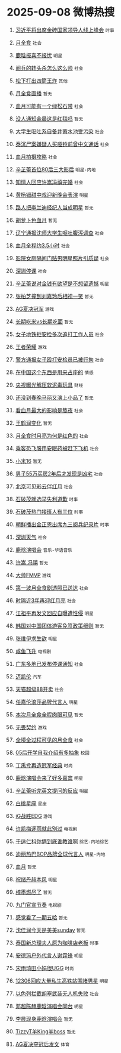 # 2025-09-08 微博热搜 
1. [习近平将出席金砖国家领导人线上峰会](https://m.weibo.cn/search?containerid=100103type%3D1%26t%3D10%26q%3D%23%E4%B9%A0%E8%BF%91%E5%B9%B3%E5%B0%86%E5%87%BA%E5%B8%AD%E9%87%91%E7%A0%96%E5%9B%BD%E5%AE%B6%E9%A2%86%E5%AF%BC%E4%BA%BA%E7%BA%BF%E4%B8%8A%E5%B3%B0%E4%BC%9A%23&stream_entry_id=51&isnewpage=1&extparam=seat%3D1%26cate%3D10103%26pos%3D0%26filter_type%3Drealtimehot%26q%3D%2523%25E4%25B9%25A0%25E8%25BF%2591%25E5%25B9%25B3%25E5%25B0%2586%25E5%2587%25BA%25E5%25B8%25AD%25E9%2587%2591%25E7%25A0%2596%25E5%259B%25BD%25E5%25AE%25B6%25E9%25A2%2586%25E5%25AF%25BC%25E4%25BA%25BA%25E7%25BA%25BF%25E4%25B8%258A%25E5%25B3%25B0%25E4%25BC%259A%2523%26c_type%3D51%26dgr%3D0%26stream_entry_id%3D51%26display_time%3D1757276364%26pre_seqid%3D1757276364797096216645) `时事` 

2. [月全食](https://m.weibo.cn/search?containerid=100103type%3D1%26t%3D10%26q%3D%E6%9C%88%E5%85%A8%E9%A3%9F&stream_entry_id=31&isnewpage=1&extparam=seat%3D1%26realpos%3D1%26filter_type%3Drealtimehot%26c_type%3D31%26flag%3D16%26cate%3D5001%26pos%3D0%26lcate%3D5001%26stream_entry_id%3D31%26band_rank%3D1%26dgr%3D0%26q%3D%25E6%259C%2588%25E5%2585%25A8%25E9%25A3%259F%26display_time%3D1757276364%26pre_seqid%3D1757276364797096216645) `社会` 

3. [鹿晗报喜不报忧](https://m.weibo.cn/search?containerid=100103type%3D1%26t%3D10%26q%3D%23%E9%B9%BF%E6%99%97%E6%8A%A5%E5%96%9C%E4%B8%8D%E6%8A%A5%E5%BF%A7%23&stream_entry_id=31&isnewpage=1&extparam=seat%3D1%26realpos%3D2%26filter_type%3Drealtimehot%26c_type%3D31%26flag%3D2%26cate%3D5001%26pos%3D1%26lcate%3D5001%26stream_entry_id%3D31%26band_rank%3D2%26dgr%3D0%26q%3D%2523%25E9%25B9%25BF%25E6%2599%2597%25E6%258A%25A5%25E5%2596%259C%25E4%25B8%258D%25E6%258A%25A5%25E5%25BF%25A7%2523%26display_time%3D1757276364%26pre_seqid%3D1757276364797096216645) `明星` 

4. [阅兵的转头杀怎么这么帅](https://m.weibo.cn/search?containerid=100103type%3D1%26t%3D10%26q%3D%23%E9%98%85%E5%85%B5%E7%9A%84%E8%BD%AC%E5%A4%B4%E6%9D%80%E6%80%8E%E4%B9%88%E8%BF%99%E4%B9%88%E5%B8%85%23&stream_entry_id=31&isnewpage=1&extparam=seat%3D1%26realpos%3D3%26filter_type%3Drealtimehot%26c_type%3D31%26flag%3D0%26cate%3D5001%26pos%3D2%26lcate%3D5001%26stream_entry_id%3D31%26band_rank%3D3%26dgr%3D0%26q%3D%2523%25E9%2598%2585%25E5%2585%25B5%25E7%259A%2584%25E8%25BD%25AC%25E5%25A4%25B4%25E6%259D%2580%25E6%2580%258E%25E4%25B9%2588%25E8%25BF%2599%25E4%25B9%2588%25E5%25B8%2585%2523%26display_time%3D1757276364%26pre_seqid%3D1757276364797096216645) `社会` 

5. [松下打出四筒王炸](https://m.weibo.cn/search?containerid=100103type%3D1%26t%3D10%26q%3D%23%E6%9D%BE%E4%B8%8B%E6%89%93%E5%87%BA%E5%9B%9B%E7%AD%92%E7%8E%8B%E7%82%B8%23&stream_entry_id=31&isnewpage=1&extparam=seat%3D1%26is_ad_pos%3D1%26filter_type%3Drealtimehot%26c_type%3D31%26topic_ad%3D1%26lcate%3D5001%26pos%3D3%26cate%3D5001%26stream_entry_id%3D31%26q%3D%2523%25E6%259D%25BE%25E4%25B8%258B%25E6%2589%2593%25E5%2587%25BA%25E5%259B%259B%25E7%25AD%2592%25E7%258E%258B%25E7%2582%25B8%2523%26band_rank%3D4%26dgr%3D0%26adid%3D300008%26display_time%3D1757276364%26pre_seqid%3D1757276364797096216645) `其他` 

6. [月全食直播](https://m.weibo.cn/search?containerid=100103type%3D1%26t%3D10%26q%3D%E6%9C%88%E5%85%A8%E9%A3%9F%E7%9B%B4%E6%92%AD&stream_entry_id=31&isnewpage=1&extparam=seat%3D1%26realpos%3D4%26filter_type%3Drealtimehot%26c_type%3D31%26flag%3D16%26cate%3D5001%26pos%3D4%26lcate%3D5001%26stream_entry_id%3D31%26band_rank%3D4%26dgr%3D0%26q%3D%25E6%259C%2588%25E5%2585%25A8%25E9%25A3%259F%25E7%259B%25B4%25E6%2592%25AD%26display_time%3D1757276364%26pre_seqid%3D1757276364797096216645) `暂无` 

7. [血月可能有一个绿松石带](https://m.weibo.cn/search?containerid=100103type%3D1%26t%3D10%26q%3D%23%E8%A1%80%E6%9C%88%E5%8F%AF%E8%83%BD%E6%9C%89%E4%B8%80%E4%B8%AA%E7%BB%BF%E6%9D%BE%E7%9F%B3%E5%B8%A6%23&stream_entry_id=31&isnewpage=1&extparam=seat%3D1%26realpos%3D5%26filter_type%3Drealtimehot%26c_type%3D31%26flag%3D2%26cate%3D5001%26pos%3D5%26lcate%3D5001%26stream_entry_id%3D31%26band_rank%3D5%26dgr%3D0%26q%3D%2523%25E8%25A1%2580%25E6%259C%2588%25E5%258F%25AF%25E8%2583%25BD%25E6%259C%2589%25E4%25B8%2580%25E4%25B8%25AA%25E7%25BB%25BF%25E6%259D%25BE%25E7%259F%25B3%25E5%25B8%25A6%2523%26display_time%3D1757276364%26pre_seqid%3D1757276364797096216645) `社会` 

8. [没人通知金晨这是红毯吗](https://m.weibo.cn/search?containerid=100103type%3D1%26t%3D10%26q%3D%E6%B2%A1%E4%BA%BA%E9%80%9A%E7%9F%A5%E9%87%91%E6%99%A8%E8%BF%99%E6%98%AF%E7%BA%A2%E6%AF%AF%E5%90%97&stream_entry_id=31&isnewpage=1&extparam=seat%3D1%26realpos%3D6%26filter_type%3Drealtimehot%26c_type%3D31%26flag%3D2%26cate%3D5001%26pos%3D6%26lcate%3D5001%26stream_entry_id%3D31%26band_rank%3D6%26dgr%3D0%26q%3D%25E6%25B2%25A1%25E4%25BA%25BA%25E9%2580%259A%25E7%259F%25A5%25E9%2587%2591%25E6%2599%25A8%25E8%25BF%2599%25E6%2598%25AF%25E7%25BA%25A2%25E6%25AF%25AF%25E5%2590%2597%26display_time%3D1757276364%26pre_seqid%3D1757276364797096216645) `暂无` 

9. [大学生呕吐系自备井蓄水池受污染](https://m.weibo.cn/search?containerid=100103type%3D1%26t%3D10%26q%3D%23%E5%A4%A7%E5%AD%A6%E7%94%9F%E5%91%95%E5%90%90%E7%B3%BB%E8%87%AA%E5%A4%87%E4%BA%95%E8%93%84%E6%B0%B4%E6%B1%A0%E5%8F%97%E6%B1%A1%E6%9F%93%23&stream_entry_id=31&isnewpage=1&extparam=seat%3D1%26realpos%3D7%26filter_type%3Drealtimehot%26c_type%3D31%26flag%3D0%26cate%3D5001%26pos%3D7%26lcate%3D5001%26stream_entry_id%3D31%26band_rank%3D7%26dgr%3D0%26q%3D%2523%25E5%25A4%25A7%25E5%25AD%25A6%25E7%2594%259F%25E5%2591%2595%25E5%2590%2590%25E7%25B3%25BB%25E8%2587%25AA%25E5%25A4%2587%25E4%25BA%2595%25E8%2593%2584%25E6%25B0%25B4%25E6%25B1%25A0%25E5%258F%2597%25E6%25B1%25A1%25E6%259F%2593%2523%26display_time%3D1757276364%26pre_seqid%3D1757276364797096216645) `社会` 

10. [泰沉尸案嫌疑人买哑铃前曾中文通话](https://m.weibo.cn/search?containerid=100103type%3D1%26t%3D10%26q%3D%23%E6%B3%B0%E6%B2%89%E5%B0%B8%E6%A1%88%E5%AB%8C%E7%96%91%E4%BA%BA%E4%B9%B0%E5%93%91%E9%93%83%E5%89%8D%E6%9B%BE%E4%B8%AD%E6%96%87%E9%80%9A%E8%AF%9D%23&stream_entry_id=31&isnewpage=1&extparam=seat%3D1%26realpos%3D8%26filter_type%3Drealtimehot%26c_type%3D31%26flag%3D0%26cate%3D5001%26pos%3D8%26lcate%3D5001%26stream_entry_id%3D31%26band_rank%3D8%26dgr%3D0%26q%3D%2523%25E6%25B3%25B0%25E6%25B2%2589%25E5%25B0%25B8%25E6%25A1%2588%25E5%25AB%258C%25E7%2596%2591%25E4%25BA%25BA%25E4%25B9%25B0%25E5%2593%2591%25E9%2593%2583%25E5%2589%258D%25E6%259B%25BE%25E4%25B8%25AD%25E6%2596%2587%25E9%2580%259A%25E8%25AF%259D%2523%26display_time%3D1757276364%26pre_seqid%3D1757276364797096216645) `社会` 

11. [血月拍摄攻略](https://m.weibo.cn/search?containerid=100103type%3D1%26t%3D10%26q%3D%23%E8%A1%80%E6%9C%88%E6%8B%8D%E6%91%84%E6%94%BB%E7%95%A5%23&stream_entry_id=31&isnewpage=1&extparam=seat%3D1%26realpos%3D9%26filter_type%3Drealtimehot%26c_type%3D31%26flag%3D0%26cate%3D5001%26pos%3D9%26lcate%3D5001%26stream_entry_id%3D31%26band_rank%3D9%26dgr%3D0%26q%3D%2523%25E8%25A1%2580%25E6%259C%2588%25E6%258B%258D%25E6%2591%2584%25E6%2594%25BB%25E7%2595%25A5%2523%26display_time%3D1757276364%26pre_seqid%3D1757276364797096216645) `社会` 

12. [辛芷蕾首位80后三大影后](https://m.weibo.cn/search?containerid=100103type%3D1%26t%3D10%26q%3D%23%E8%BE%9B%E8%8A%B7%E8%95%BE%E9%A6%96%E4%BD%8D80%E5%90%8E%E4%B8%89%E5%A4%A7%E5%BD%B1%E5%90%8E%23&stream_entry_id=31&isnewpage=1&extparam=seat%3D1%26realpos%3D10%26filter_type%3Drealtimehot%26c_type%3D31%26flag%3D0%26cate%3D5001%26pos%3D10%26lcate%3D5001%26stream_entry_id%3D31%26band_rank%3D10%26dgr%3D0%26q%3D%2523%25E8%25BE%259B%25E8%258A%25B7%25E8%2595%25BE%25E9%25A6%2596%25E4%25BD%258D80%25E5%2590%258E%25E4%25B8%2589%25E5%25A4%25A7%25E5%25BD%25B1%25E5%2590%258E%2523%26display_time%3D1757276364%26pre_seqid%3D1757276364797096216645) `明星-内地` 

13. [知情人回应许嵩冯禧完婚](https://m.weibo.cn/search?containerid=100103type%3D1%26t%3D10%26q%3D%23%E7%9F%A5%E6%83%85%E4%BA%BA%E5%9B%9E%E5%BA%94%E8%AE%B8%E5%B5%A9%E5%86%AF%E7%A6%A7%E5%AE%8C%E5%A9%9A%23&stream_entry_id=31&isnewpage=1&extparam=seat%3D1%26realpos%3D11%26filter_type%3Drealtimehot%26c_type%3D31%26flag%3D2%26cate%3D5001%26pos%3D11%26lcate%3D5001%26stream_entry_id%3D31%26band_rank%3D11%26dgr%3D0%26q%3D%2523%25E7%259F%25A5%25E6%2583%2585%25E4%25BA%25BA%25E5%259B%259E%25E5%25BA%2594%25E8%25AE%25B8%25E5%25B5%25A9%25E5%2586%25AF%25E7%25A6%25A7%25E5%25AE%258C%25E5%25A9%259A%2523%26display_time%3D1757276364%26pre_seqid%3D1757276364797096216645) `社会` 

14. [黄杨钿甜中戏迎新晚会表演](https://m.weibo.cn/search?containerid=100103type%3D1%26t%3D10%26q%3D%23%E9%BB%84%E6%9D%A8%E9%92%BF%E7%94%9C%E4%B8%AD%E6%88%8F%E8%BF%8E%E6%96%B0%E6%99%9A%E4%BC%9A%E8%A1%A8%E6%BC%94%23&stream_entry_id=31&isnewpage=1&extparam=seat%3D1%26realpos%3D12%26filter_type%3Drealtimehot%26c_type%3D31%26flag%3D0%26cate%3D5001%26pos%3D12%26lcate%3D5001%26stream_entry_id%3D31%26band_rank%3D12%26dgr%3D0%26q%3D%2523%25E9%25BB%2584%25E6%259D%25A8%25E9%2592%25BF%25E7%2594%259C%25E4%25B8%25AD%25E6%2588%258F%25E8%25BF%258E%25E6%2596%25B0%25E6%2599%259A%25E4%25BC%259A%25E8%25A1%25A8%25E6%25BC%2594%2523%26display_time%3D1757276364%26pre_seqid%3D1757276364797096216645) `明星` 

15. [路人把李兰迪经纪人当成明星](https://m.weibo.cn/search?containerid=100103type%3D1%26t%3D10%26q%3D%23%E8%B7%AF%E4%BA%BA%E6%8A%8A%E6%9D%8E%E5%85%B0%E8%BF%AA%E7%BB%8F%E7%BA%AA%E4%BA%BA%E5%BD%93%E6%88%90%E6%98%8E%E6%98%9F%23&stream_entry_id=31&isnewpage=1&extparam=seat%3D1%26realpos%3D13%26filter_type%3Drealtimehot%26c_type%3D31%26flag%3D2%26cate%3D5001%26pos%3D13%26lcate%3D5001%26stream_entry_id%3D31%26band_rank%3D13%26dgr%3D0%26q%3D%2523%25E8%25B7%25AF%25E4%25BA%25BA%25E6%258A%258A%25E6%259D%258E%25E5%2585%25B0%25E8%25BF%25AA%25E7%25BB%258F%25E7%25BA%25AA%25E4%25BA%25BA%25E5%25BD%2593%25E6%2588%2590%25E6%2598%258E%25E6%2598%259F%2523%26display_time%3D1757276364%26pre_seqid%3D1757276364797096216645) `暂无` 

16. [胡萝卜色血月](https://m.weibo.cn/search?containerid=100103type%3D1%26t%3D10%26q%3D%E8%83%A1%E8%90%9D%E5%8D%9C%E8%89%B2%E8%A1%80%E6%9C%88&stream_entry_id=31&isnewpage=1&extparam=seat%3D1%26realpos%3D14%26filter_type%3Drealtimehot%26c_type%3D31%26flag%3D0%26cate%3D5001%26pos%3D14%26lcate%3D5001%26stream_entry_id%3D31%26band_rank%3D14%26dgr%3D0%26q%3D%25E8%2583%25A1%25E8%2590%259D%25E5%258D%259C%25E8%2589%25B2%25E8%25A1%2580%25E6%259C%2588%26display_time%3D1757276364%26pre_seqid%3D1757276364797096216645) `暂无` 

17. [辽宁通报沈师大学生呕吐腹泻调查](https://m.weibo.cn/search?containerid=100103type%3D1%26t%3D10%26q%3D%23%E8%BE%BD%E5%AE%81%E9%80%9A%E6%8A%A5%E6%B2%88%E5%B8%88%E5%A4%A7%E5%AD%A6%E7%94%9F%E5%91%95%E5%90%90%E8%85%B9%E6%B3%BB%E8%B0%83%E6%9F%A5%23&stream_entry_id=31&isnewpage=1&extparam=seat%3D1%26realpos%3D15%26filter_type%3Drealtimehot%26c_type%3D31%26flag%3D0%26cate%3D5001%26pos%3D15%26lcate%3D5001%26stream_entry_id%3D31%26band_rank%3D15%26dgr%3D0%26q%3D%2523%25E8%25BE%25BD%25E5%25AE%2581%25E9%2580%259A%25E6%258A%25A5%25E6%25B2%2588%25E5%25B8%2588%25E5%25A4%25A7%25E5%25AD%25A6%25E7%2594%259F%25E5%2591%2595%25E5%2590%2590%25E8%2585%25B9%25E6%25B3%25BB%25E8%25B0%2583%25E6%259F%25A5%2523%26display_time%3D1757276364%26pre_seqid%3D1757276364797096216645) `社会` 

18. [血月全程约3.5小时](https://m.weibo.cn/search?containerid=100103type%3D1%26t%3D10%26q%3D%23%E8%A1%80%E6%9C%88%E5%85%A8%E7%A8%8B%E7%BA%A63.5%E5%B0%8F%E6%97%B6%23&stream_entry_id=31&isnewpage=1&extparam=seat%3D1%26realpos%3D16%26filter_type%3Drealtimehot%26c_type%3D31%26flag%3D0%26cate%3D5001%26pos%3D16%26lcate%3D5001%26stream_entry_id%3D31%26band_rank%3D16%26dgr%3D0%26q%3D%2523%25E8%25A1%2580%25E6%259C%2588%25E5%2585%25A8%25E7%25A8%258B%25E7%25BA%25A63.5%25E5%25B0%258F%25E6%2597%25B6%2523%26display_time%3D1757276364%26pre_seqid%3D1757276364797096216645) `社会` 

19. [影院女厕隔间门贴男明星照片引质疑](https://m.weibo.cn/search?containerid=100103type%3D1%26t%3D10%26q%3D%23%E5%BD%B1%E9%99%A2%E5%A5%B3%E5%8E%95%E9%9A%94%E9%97%B4%E9%97%A8%E8%B4%B4%E7%94%B7%E6%98%8E%E6%98%9F%E7%85%A7%E7%89%87%E5%BC%95%E8%B4%A8%E7%96%91%23&stream_entry_id=31&isnewpage=1&extparam=seat%3D1%26realpos%3D17%26filter_type%3Drealtimehot%26c_type%3D31%26flag%3D0%26cate%3D5001%26pos%3D17%26lcate%3D5001%26stream_entry_id%3D31%26band_rank%3D17%26dgr%3D0%26q%3D%2523%25E5%25BD%25B1%25E9%2599%25A2%25E5%25A5%25B3%25E5%258E%2595%25E9%259A%2594%25E9%2597%25B4%25E9%2597%25A8%25E8%25B4%25B4%25E7%2594%25B7%25E6%2598%258E%25E6%2598%259F%25E7%2585%25A7%25E7%2589%2587%25E5%25BC%2595%25E8%25B4%25A8%25E7%2596%2591%2523%26display_time%3D1757276364%26pre_seqid%3D1757276364797096216645) `社会` 

20. [深圳停课](https://m.weibo.cn/search?containerid=100103type%3D1%26t%3D10%26q%3D%E6%B7%B1%E5%9C%B3%E5%81%9C%E8%AF%BE&stream_entry_id=31&isnewpage=1&extparam=seat%3D1%26realpos%3D18%26filter_type%3Drealtimehot%26c_type%3D31%26flag%3D0%26cate%3D5001%26pos%3D18%26lcate%3D5001%26stream_entry_id%3D31%26band_rank%3D18%26dgr%3D0%26q%3D%25E6%25B7%25B1%25E5%259C%25B3%25E5%2581%259C%25E8%25AF%25BE%26display_time%3D1757276364%26pre_seqid%3D1757276364797096216645) `社会` 

21. [辛芷蕾说对金钱有欲望是不想留遗憾](https://m.weibo.cn/search?containerid=100103type%3D1%26t%3D10%26q%3D%23%E8%BE%9B%E8%8A%B7%E8%95%BE%E8%AF%B4%E5%AF%B9%E9%87%91%E9%92%B1%E6%9C%89%E6%AC%B2%E6%9C%9B%E6%98%AF%E4%B8%8D%E6%83%B3%E7%95%99%E9%81%97%E6%86%BE%23&stream_entry_id=31&isnewpage=1&extparam=seat%3D1%26realpos%3D19%26filter_type%3Drealtimehot%26c_type%3D31%26flag%3D0%26cate%3D5001%26pos%3D19%26lcate%3D5001%26stream_entry_id%3D31%26band_rank%3D19%26dgr%3D0%26q%3D%2523%25E8%25BE%259B%25E8%258A%25B7%25E8%2595%25BE%25E8%25AF%25B4%25E5%25AF%25B9%25E9%2587%2591%25E9%2592%25B1%25E6%259C%2589%25E6%25AC%25B2%25E6%259C%259B%25E6%2598%25AF%25E4%25B8%258D%25E6%2583%25B3%25E7%2595%2599%25E9%2581%2597%25E6%2586%25BE%2523%26display_time%3D1757276364%26pre_seqid%3D1757276364797096216645) `明星` 

22. [张柏芝撞到刘嘉玲后相视一笑](https://m.weibo.cn/search?containerid=100103type%3D1%26t%3D10%26q%3D%E5%BC%A0%E6%9F%8F%E8%8A%9D%E6%92%9E%E5%88%B0%E5%88%98%E5%98%89%E7%8E%B2%E5%90%8E%E7%9B%B8%E8%A7%86%E4%B8%80%E7%AC%91&stream_entry_id=31&isnewpage=1&extparam=seat%3D1%26realpos%3D20%26filter_type%3Drealtimehot%26c_type%3D31%26flag%3D0%26cate%3D5001%26pos%3D20%26lcate%3D5001%26stream_entry_id%3D31%26band_rank%3D20%26dgr%3D0%26q%3D%25E5%25BC%25A0%25E6%259F%258F%25E8%258A%259D%25E6%2592%259E%25E5%2588%25B0%25E5%2588%2598%25E5%2598%2589%25E7%258E%25B2%25E5%2590%258E%25E7%259B%25B8%25E8%25A7%2586%25E4%25B8%2580%25E7%25AC%2591%26display_time%3D1757276364%26pre_seqid%3D1757276364797096216645) `暂无` 

23. [AG夏决冠军](https://m.weibo.cn/search?containerid=100103type%3D1%26t%3D10%26q%3D%23AG%E5%A4%8F%E5%86%B3%E5%86%A0%E5%86%9B%23&stream_entry_id=31&isnewpage=1&extparam=seat%3D1%26realpos%3D21%26filter_type%3Drealtimehot%26c_type%3D31%26flag%3D0%26cate%3D5001%26pos%3D21%26lcate%3D5001%26stream_entry_id%3D31%26band_rank%3D21%26dgr%3D0%26q%3D%2523AG%25E5%25A4%258F%25E5%2586%25B3%25E5%2586%25A0%25E5%2586%259B%2523%26display_time%3D1757276364%26pre_seqid%3D1757276364797096216645) `游戏` 

24. [长期吃米vs长期吃面](https://m.weibo.cn/search?containerid=100103type%3D1%26t%3D10%26q%3D%E9%95%BF%E6%9C%9F%E5%90%83%E7%B1%B3vs%E9%95%BF%E6%9C%9F%E5%90%83%E9%9D%A2&stream_entry_id=31&isnewpage=1&extparam=seat%3D1%26realpos%3D22%26filter_type%3Drealtimehot%26c_type%3D31%26flag%3D0%26cate%3D5001%26pos%3D22%26lcate%3D5001%26stream_entry_id%3D31%26band_rank%3D22%26dgr%3D0%26q%3D%25E9%2595%25BF%25E6%259C%259F%25E5%2590%2583%25E7%25B1%25B3vs%25E9%2595%25BF%25E6%259C%259F%25E5%2590%2583%25E9%259D%25A2%26display_time%3D1757276364%26pre_seqid%3D1757276364797096216645) `暂无` 

25. [女子地铁拒安检多次追打工作人员](https://m.weibo.cn/search?containerid=100103type%3D1%26t%3D10%26q%3D%23%E5%A5%B3%E5%AD%90%E5%9C%B0%E9%93%81%E6%8B%92%E5%AE%89%E6%A3%80%E5%A4%9A%E6%AC%A1%E8%BF%BD%E6%89%93%E5%B7%A5%E4%BD%9C%E4%BA%BA%E5%91%98%23&stream_entry_id=31&isnewpage=1&extparam=seat%3D1%26realpos%3D23%26filter_type%3Drealtimehot%26c_type%3D31%26flag%3D0%26cate%3D5001%26pos%3D23%26lcate%3D5001%26stream_entry_id%3D31%26band_rank%3D23%26dgr%3D0%26q%3D%2523%25E5%25A5%25B3%25E5%25AD%2590%25E5%259C%25B0%25E9%2593%2581%25E6%258B%2592%25E5%25AE%2589%25E6%25A3%2580%25E5%25A4%259A%25E6%25AC%25A1%25E8%25BF%25BD%25E6%2589%2593%25E5%25B7%25A5%25E4%25BD%259C%25E4%25BA%25BA%25E5%2591%2598%2523%26display_time%3D1757276364%26pre_seqid%3D1757276364797096216645) `社会` 

26. [王者荣耀](https://m.weibo.cn/search?containerid=100103type%3D1%26t%3D10%26q%3D%E7%8E%8B%E8%80%85%E8%8D%A3%E8%80%80&stream_entry_id=31&isnewpage=1&extparam=seat%3D1%26realpos%3D24%26filter_type%3Drealtimehot%26c_type%3D31%26flag%3D0%26cate%3D5001%26pos%3D24%26lcate%3D5001%26stream_entry_id%3D31%26band_rank%3D24%26dgr%3D0%26q%3D%25E7%258E%258B%25E8%2580%2585%25E8%258D%25A3%25E8%2580%2580%26display_time%3D1757276364%26pre_seqid%3D1757276364797096216645) `游戏` 

27. [警方通报女子殴打安检员已被行拘](https://m.weibo.cn/search?containerid=100103type%3D1%26t%3D10%26q%3D%23%E8%AD%A6%E6%96%B9%E9%80%9A%E6%8A%A5%E5%A5%B3%E5%AD%90%E6%AE%B4%E6%89%93%E5%AE%89%E6%A3%80%E5%91%98%E5%B7%B2%E8%A2%AB%E8%A1%8C%E6%8B%98%23&stream_entry_id=31&isnewpage=1&extparam=seat%3D1%26realpos%3D25%26filter_type%3Drealtimehot%26c_type%3D31%26flag%3D0%26cate%3D5001%26pos%3D25%26lcate%3D5001%26stream_entry_id%3D31%26band_rank%3D25%26dgr%3D0%26q%3D%2523%25E8%25AD%25A6%25E6%2596%25B9%25E9%2580%259A%25E6%258A%25A5%25E5%25A5%25B3%25E5%25AD%2590%25E6%25AE%25B4%25E6%2589%2593%25E5%25AE%2589%25E6%25A3%2580%25E5%2591%2598%25E5%25B7%25B2%25E8%25A2%25AB%25E8%25A1%258C%25E6%258B%2598%2523%26display_time%3D1757276364%26pre_seqid%3D1757276364797096216645) `社会` 

28. [在中国这个东西是用来占座的](https://m.weibo.cn/search?containerid=100103type%3D1%26t%3D10%26q%3D%23%E5%9C%A8%E4%B8%AD%E5%9B%BD%E8%BF%99%E4%B8%AA%E4%B8%9C%E8%A5%BF%E6%98%AF%E7%94%A8%E6%9D%A5%E5%8D%A0%E5%BA%A7%E7%9A%84%23&stream_entry_id=31&isnewpage=1&extparam=seat%3D1%26realpos%3D26%26filter_type%3Drealtimehot%26c_type%3D31%26flag%3D0%26cate%3D5001%26pos%3D26%26lcate%3D5001%26stream_entry_id%3D31%26band_rank%3D26%26dgr%3D0%26q%3D%2523%25E5%259C%25A8%25E4%25B8%25AD%25E5%259B%25BD%25E8%25BF%2599%25E4%25B8%25AA%25E4%25B8%259C%25E8%25A5%25BF%25E6%2598%25AF%25E7%2594%25A8%25E6%259D%25A5%25E5%258D%25A0%25E5%25BA%25A7%25E7%259A%2584%2523%26display_time%3D1757276364%26pre_seqid%3D1757276364797096216645) `情感` 

29. [央视曝光解压软泥毒玩具](https://m.weibo.cn/search?containerid=100103type%3D1%26t%3D10%26q%3D%23%E5%A4%AE%E8%A7%86%E6%9B%9D%E5%85%89%E8%A7%A3%E5%8E%8B%E8%BD%AF%E6%B3%A5%E6%AF%92%E7%8E%A9%E5%85%B7%23&stream_entry_id=31&isnewpage=1&extparam=seat%3D1%26realpos%3D27%26filter_type%3Drealtimehot%26c_type%3D31%26flag%3D0%26cate%3D5001%26pos%3D27%26lcate%3D5001%26stream_entry_id%3D31%26band_rank%3D27%26dgr%3D0%26q%3D%2523%25E5%25A4%25AE%25E8%25A7%2586%25E6%259B%259D%25E5%2585%2589%25E8%25A7%25A3%25E5%258E%258B%25E8%25BD%25AF%25E6%25B3%25A5%25E6%25AF%2592%25E7%258E%25A9%25E5%2585%25B7%2523%26display_time%3D1757276364%26pre_seqid%3D1757276364797096216645) `财经` 

30. [还没到春晚马丽又演上小品了](https://m.weibo.cn/search?containerid=100103type%3D1%26t%3D10%26q%3D%E8%BF%98%E6%B2%A1%E5%88%B0%E6%98%A5%E6%99%9A%E9%A9%AC%E4%B8%BD%E5%8F%88%E6%BC%94%E4%B8%8A%E5%B0%8F%E5%93%81%E4%BA%86&stream_entry_id=31&isnewpage=1&extparam=seat%3D1%26realpos%3D28%26filter_type%3Drealtimehot%26c_type%3D31%26flag%3D0%26cate%3D5001%26pos%3D28%26lcate%3D5001%26stream_entry_id%3D31%26band_rank%3D28%26dgr%3D0%26q%3D%25E8%25BF%2598%25E6%25B2%25A1%25E5%2588%25B0%25E6%2598%25A5%25E6%2599%259A%25E9%25A9%25AC%25E4%25B8%25BD%25E5%258F%2588%25E6%25BC%2594%25E4%25B8%258A%25E5%25B0%258F%25E5%2593%2581%25E4%25BA%2586%26display_time%3D1757276364%26pre_seqid%3D1757276364797096216645) `暂无` 

31. [看血月最大的影响是熬夜](https://m.weibo.cn/search?containerid=100103type%3D1%26t%3D10%26q%3D%23%E7%9C%8B%E8%A1%80%E6%9C%88%E6%9C%80%E5%A4%A7%E7%9A%84%E5%BD%B1%E5%93%8D%E6%98%AF%E7%86%AC%E5%A4%9C%23&stream_entry_id=31&isnewpage=1&extparam=seat%3D1%26realpos%3D29%26filter_type%3Drealtimehot%26c_type%3D31%26flag%3D0%26cate%3D5001%26pos%3D29%26lcate%3D5001%26stream_entry_id%3D31%26band_rank%3D29%26dgr%3D0%26q%3D%2523%25E7%259C%258B%25E8%25A1%2580%25E6%259C%2588%25E6%259C%2580%25E5%25A4%25A7%25E7%259A%2584%25E5%25BD%25B1%25E5%2593%258D%25E6%2598%25AF%25E7%2586%25AC%25E5%25A4%259C%2523%26display_time%3D1757276364%26pre_seqid%3D1757276364797096216645) `社会` 

32. [王鹤润变化](https://m.weibo.cn/search?containerid=100103type%3D1%26t%3D10%26q%3D%E7%8E%8B%E9%B9%A4%E6%B6%A6%E5%8F%98%E5%8C%96&stream_entry_id=31&isnewpage=1&extparam=seat%3D1%26realpos%3D30%26filter_type%3Drealtimehot%26c_type%3D31%26flag%3D0%26cate%3D5001%26pos%3D30%26lcate%3D5001%26stream_entry_id%3D31%26band_rank%3D30%26dgr%3D0%26q%3D%25E7%258E%258B%25E9%25B9%25A4%25E6%25B6%25A6%25E5%258F%2598%25E5%258C%2596%26display_time%3D1757276364%26pre_seqid%3D1757276364797096216645) `暂无` 

33. [月全食时月亮为何是红色的](https://m.weibo.cn/search?containerid=100103type%3D1%26t%3D10%26q%3D%23%E6%9C%88%E5%85%A8%E9%A3%9F%E6%97%B6%E6%9C%88%E4%BA%AE%E4%B8%BA%E4%BD%95%E6%98%AF%E7%BA%A2%E8%89%B2%E7%9A%84%23&stream_entry_id=31&isnewpage=1&extparam=seat%3D1%26realpos%3D31%26filter_type%3Drealtimehot%26c_type%3D31%26flag%3D1%26cate%3D5001%26pos%3D31%26lcate%3D5001%26stream_entry_id%3D31%26band_rank%3D31%26dgr%3D0%26q%3D%2523%25E6%259C%2588%25E5%2585%25A8%25E9%25A3%259F%25E6%2597%25B6%25E6%259C%2588%25E4%25BA%25AE%25E4%25B8%25BA%25E4%25BD%2595%25E6%2598%25AF%25E7%25BA%25A2%25E8%2589%25B2%25E7%259A%2584%2523%26display_time%3D1757276364%26pre_seqid%3D1757276364797096216645) `社会` 

34. [乘客恐飞服用安眠药被赶下飞机](https://m.weibo.cn/search?containerid=100103type%3D1%26t%3D10%26q%3D%23%E4%B9%98%E5%AE%A2%E6%81%90%E9%A3%9E%E6%9C%8D%E7%94%A8%E5%AE%89%E7%9C%A0%E8%8D%AF%E8%A2%AB%E8%B5%B6%E4%B8%8B%E9%A3%9E%E6%9C%BA%23&stream_entry_id=31&isnewpage=1&extparam=seat%3D1%26realpos%3D32%26filter_type%3Drealtimehot%26c_type%3D31%26flag%3D0%26cate%3D5001%26pos%3D32%26lcate%3D5001%26stream_entry_id%3D31%26band_rank%3D32%26dgr%3D0%26q%3D%2523%25E4%25B9%2598%25E5%25AE%25A2%25E6%2581%2590%25E9%25A3%259E%25E6%259C%258D%25E7%2594%25A8%25E5%25AE%2589%25E7%259C%25A0%25E8%258D%25AF%25E8%25A2%25AB%25E8%25B5%25B6%25E4%25B8%258B%25E9%25A3%259E%25E6%259C%25BA%2523%26display_time%3D1757276364%26pre_seqid%3D1757276364797096216645) `社会` 

35. [小米16](https://m.weibo.cn/search?containerid=100103type%3D1%26t%3D10%26q%3D%E5%B0%8F%E7%B1%B316&stream_entry_id=31&isnewpage=1&extparam=seat%3D1%26realpos%3D33%26filter_type%3Drealtimehot%26c_type%3D31%26flag%3D0%26cate%3D5001%26pos%3D33%26lcate%3D5001%26stream_entry_id%3D31%26band_rank%3D33%26dgr%3D0%26q%3D%25E5%25B0%258F%25E7%25B1%25B316%26display_time%3D1757276364%26pre_seqid%3D1757276364797096216645) `暂无` 

36. [男子55万买房2年后才发现是凶宅](https://m.weibo.cn/search?containerid=100103type%3D1%26t%3D10%26q%3D%23%E7%94%B7%E5%AD%9055%E4%B8%87%E4%B9%B0%E6%88%BF2%E5%B9%B4%E5%90%8E%E6%89%8D%E5%8F%91%E7%8E%B0%E6%98%AF%E5%87%B6%E5%AE%85%23&stream_entry_id=31&isnewpage=1&extparam=seat%3D1%26realpos%3D34%26filter_type%3Drealtimehot%26c_type%3D31%26flag%3D0%26cate%3D5001%26pos%3D34%26lcate%3D5001%26stream_entry_id%3D31%26band_rank%3D34%26dgr%3D0%26q%3D%2523%25E7%2594%25B7%25E5%25AD%259055%25E4%25B8%2587%25E4%25B9%25B0%25E6%2588%25BF2%25E5%25B9%25B4%25E5%2590%258E%25E6%2589%258D%25E5%258F%2591%25E7%258E%25B0%25E6%2598%25AF%25E5%2587%25B6%25E5%25AE%2585%2523%26display_time%3D1757276364%26pre_seqid%3D1757276364797096216645) `社会` 

37. [北京可见彩云伴红月](https://m.weibo.cn/search?containerid=100103type%3D1%26t%3D10%26q%3D%23%E5%8C%97%E4%BA%AC%E5%8F%AF%E8%A7%81%E5%BD%A9%E4%BA%91%E4%BC%B4%E7%BA%A2%E6%9C%88%23&stream_entry_id=31&isnewpage=1&extparam=seat%3D1%26realpos%3D35%26filter_type%3Drealtimehot%26c_type%3D31%26flag%3D0%26cate%3D5001%26pos%3D35%26lcate%3D5001%26stream_entry_id%3D31%26band_rank%3D35%26dgr%3D0%26q%3D%2523%25E5%258C%2597%25E4%25BA%25AC%25E5%258F%25AF%25E8%25A7%2581%25E5%25BD%25A9%25E4%25BA%2591%25E4%25BC%25B4%25E7%25BA%25A2%25E6%259C%2588%2523%26display_time%3D1757276364%26pre_seqid%3D1757276364797096216645) `社会` 

38. [石破茂就选举失利道歉](https://m.weibo.cn/search?containerid=100103type%3D1%26t%3D10%26q%3D%23%E7%9F%B3%E7%A0%B4%E8%8C%82%E5%B0%B1%E9%80%89%E4%B8%BE%E5%A4%B1%E5%88%A9%E9%81%93%E6%AD%89%23&stream_entry_id=31&isnewpage=1&extparam=seat%3D1%26realpos%3D36%26filter_type%3Drealtimehot%26c_type%3D31%26flag%3D1%26cate%3D5001%26pos%3D36%26lcate%3D5001%26stream_entry_id%3D31%26band_rank%3D36%26dgr%3D0%26q%3D%2523%25E7%259F%25B3%25E7%25A0%25B4%25E8%258C%2582%25E5%25B0%25B1%25E9%2580%2589%25E4%25B8%25BE%25E5%25A4%25B1%25E5%2588%25A9%25E9%2581%2593%25E6%25AD%2589%2523%26display_time%3D1757276364%26pre_seqid%3D1757276364797096216645) `时事` 

39. [石破茂热门接班人有三位](https://m.weibo.cn/search?containerid=100103type%3D1%26t%3D10%26q%3D%23%E7%9F%B3%E7%A0%B4%E8%8C%82%E7%83%AD%E9%97%A8%E6%8E%A5%E7%8F%AD%E4%BA%BA%E6%9C%89%E4%B8%89%E4%BD%8D%23&stream_entry_id=31&isnewpage=1&extparam=seat%3D1%26realpos%3D37%26filter_type%3Drealtimehot%26c_type%3D31%26flag%3D0%26cate%3D5001%26pos%3D37%26lcate%3D5001%26stream_entry_id%3D31%26band_rank%3D37%26dgr%3D0%26q%3D%2523%25E7%259F%25B3%25E7%25A0%25B4%25E8%258C%2582%25E7%2583%25AD%25E9%2597%25A8%25E6%258E%25A5%25E7%258F%25AD%25E4%25BA%25BA%25E6%259C%2589%25E4%25B8%2589%25E4%25BD%258D%2523%26display_time%3D1757276364%26pre_seqid%3D1757276364797096216645) `时事` 

40. [朝鲜播出金正恩出席九三阅兵纪录片](https://m.weibo.cn/search?containerid=100103type%3D1%26t%3D10%26q%3D%23%E6%9C%9D%E9%B2%9C%E6%92%AD%E5%87%BA%E9%87%91%E6%AD%A3%E6%81%A9%E5%87%BA%E5%B8%AD%E4%B9%9D%E4%B8%89%E9%98%85%E5%85%B5%E7%BA%AA%E5%BD%95%E7%89%87%23&stream_entry_id=31&isnewpage=1&extparam=seat%3D1%26realpos%3D38%26filter_type%3Drealtimehot%26c_type%3D31%26flag%3D0%26cate%3D5001%26pos%3D38%26lcate%3D5001%26stream_entry_id%3D31%26band_rank%3D38%26dgr%3D0%26q%3D%2523%25E6%259C%259D%25E9%25B2%259C%25E6%2592%25AD%25E5%2587%25BA%25E9%2587%2591%25E6%25AD%25A3%25E6%2581%25A9%25E5%2587%25BA%25E5%25B8%25AD%25E4%25B9%259D%25E4%25B8%2589%25E9%2598%2585%25E5%2585%25B5%25E7%25BA%25AA%25E5%25BD%2595%25E7%2589%2587%2523%26display_time%3D1757276364%26pre_seqid%3D1757276364797096216645) `时事` 

41. [深圳天气](https://m.weibo.cn/search?containerid=100103type%3D1%26t%3D10%26q%3D%E6%B7%B1%E5%9C%B3%E5%A4%A9%E6%B0%94&stream_entry_id=31&isnewpage=1&extparam=seat%3D1%26realpos%3D39%26filter_type%3Drealtimehot%26c_type%3D31%26flag%3D0%26cate%3D5001%26pos%3D39%26lcate%3D5001%26stream_entry_id%3D31%26band_rank%3D39%26dgr%3D0%26q%3D%25E6%25B7%25B1%25E5%259C%25B3%25E5%25A4%25A9%25E6%25B0%2594%26display_time%3D1757276364%26pre_seqid%3D1757276364797096216645) `社会` 

42. [鹿晗演唱会](https://m.weibo.cn/search?containerid=100103type%3D1%26t%3D10%26q%3D%E9%B9%BF%E6%99%97%E6%BC%94%E5%94%B1%E4%BC%9A&stream_entry_id=31&isnewpage=1&extparam=seat%3D1%26realpos%3D40%26filter_type%3Drealtimehot%26c_type%3D31%26flag%3D1%26cate%3D5001%26pos%3D40%26lcate%3D5001%26stream_entry_id%3D31%26band_rank%3D40%26dgr%3D0%26q%3D%25E9%25B9%25BF%25E6%2599%2597%25E6%25BC%2594%25E5%2594%25B1%25E4%25BC%259A%26display_time%3D1757276364%26pre_seqid%3D1757276364797096216645) `音乐-华语音乐` 

43. [许嵩 冯禧](https://m.weibo.cn/search?containerid=100103type%3D1%26t%3D10%26q%3D%E8%AE%B8%E5%B5%A9+%E5%86%AF%E7%A6%A7&stream_entry_id=31&isnewpage=1&extparam=seat%3D1%26realpos%3D41%26filter_type%3Drealtimehot%26c_type%3D31%26flag%3D0%26cate%3D5001%26pos%3D41%26lcate%3D5001%26stream_entry_id%3D31%26band_rank%3D41%26dgr%3D0%26q%3D%25E8%25AE%25B8%25E5%25B5%25A9%2520%25E5%2586%25AF%25E7%25A6%25A7%26display_time%3D1757276364%26pre_seqid%3D1757276364797096216645) `暂无` 

44. [大帅FMVP](https://m.weibo.cn/search?containerid=100103type%3D1%26t%3D10%26q%3D%E5%A4%A7%E5%B8%85FMVP&stream_entry_id=31&isnewpage=1&extparam=seat%3D1%26realpos%3D42%26filter_type%3Drealtimehot%26c_type%3D31%26flag%3D0%26cate%3D5001%26pos%3D42%26lcate%3D5001%26stream_entry_id%3D31%26band_rank%3D42%26dgr%3D0%26q%3D%25E5%25A4%25A7%25E5%25B8%2585FMVP%26display_time%3D1757276364%26pre_seqid%3D1757276364797096216645) `游戏` 

45. [第一波月全食剧透照已送达](https://m.weibo.cn/search?containerid=100103type%3D1%26t%3D10%26q%3D%23%E7%AC%AC%E4%B8%80%E6%B3%A2%E6%9C%88%E5%85%A8%E9%A3%9F%E5%89%A7%E9%80%8F%E7%85%A7%E5%B7%B2%E9%80%81%E8%BE%BE%23&stream_entry_id=31&isnewpage=1&extparam=seat%3D1%26realpos%3D43%26filter_type%3Drealtimehot%26c_type%3D31%26flag%3D0%26cate%3D5001%26pos%3D43%26lcate%3D5001%26stream_entry_id%3D31%26band_rank%3D43%26dgr%3D0%26q%3D%2523%25E7%25AC%25AC%25E4%25B8%2580%25E6%25B3%25A2%25E6%259C%2588%25E5%2585%25A8%25E9%25A3%259F%25E5%2589%25A7%25E9%2580%258F%25E7%2585%25A7%25E5%25B7%25B2%25E9%2580%2581%25E8%25BE%25BE%2523%26display_time%3D1757276364%26pre_seqid%3D1757276364797096216645) `社会` 

46. [时隔近3年再迎红月亮](https://m.weibo.cn/search?containerid=100103type%3D1%26t%3D10%26q%3D%23%E6%97%B6%E9%9A%94%E8%BF%913%E5%B9%B4%E5%86%8D%E8%BF%8E%E7%BA%A2%E6%9C%88%E4%BA%AE%23&stream_entry_id=31&isnewpage=1&extparam=seat%3D1%26realpos%3D44%26filter_type%3Drealtimehot%26c_type%3D31%26flag%3D0%26cate%3D5001%26pos%3D44%26lcate%3D5001%26stream_entry_id%3D31%26band_rank%3D44%26dgr%3D0%26q%3D%2523%25E6%2597%25B6%25E9%259A%2594%25E8%25BF%25913%25E5%25B9%25B4%25E5%2586%258D%25E8%25BF%258E%25E7%25BA%25A2%25E6%259C%2588%25E4%25BA%25AE%2523%26display_time%3D1757276364%26pre_seqid%3D1757276364797096216645) `社会` 

47. [江祖平再发文回应自曝遭性侵](https://m.weibo.cn/search?containerid=100103type%3D1%26t%3D10%26q%3D%23%E6%B1%9F%E7%A5%96%E5%B9%B3%E5%86%8D%E5%8F%91%E6%96%87%E5%9B%9E%E5%BA%94%E8%87%AA%E6%9B%9D%E9%81%AD%E6%80%A7%E4%BE%B5%23&stream_entry_id=31&isnewpage=1&extparam=seat%3D1%26realpos%3D45%26filter_type%3Drealtimehot%26c_type%3D31%26flag%3D0%26cate%3D5001%26pos%3D45%26lcate%3D5001%26stream_entry_id%3D31%26band_rank%3D45%26dgr%3D0%26q%3D%2523%25E6%25B1%259F%25E7%25A5%2596%25E5%25B9%25B3%25E5%2586%258D%25E5%258F%2591%25E6%2596%2587%25E5%259B%259E%25E5%25BA%2594%25E8%2587%25AA%25E6%259B%259D%25E9%2581%25AD%25E6%2580%25A7%25E4%25BE%25B5%2523%26display_time%3D1757276364%26pre_seqid%3D1757276364797096216645) `明星` 

48. [韩国对中国团体游客免签政策细则](https://m.weibo.cn/search?containerid=100103type%3D1%26t%3D10%26q%3D%23%E9%9F%A9%E5%9B%BD%E5%AF%B9%E4%B8%AD%E5%9B%BD%E5%9B%A2%E4%BD%93%E6%B8%B8%E5%AE%A2%E5%85%8D%E7%AD%BE%E6%94%BF%E7%AD%96%E7%BB%86%E5%88%99%23&stream_entry_id=31&isnewpage=1&extparam=seat%3D1%26realpos%3D46%26filter_type%3Drealtimehot%26c_type%3D31%26flag%3D0%26cate%3D5001%26pos%3D46%26lcate%3D5001%26stream_entry_id%3D31%26band_rank%3D46%26dgr%3D0%26q%3D%2523%25E9%259F%25A9%25E5%259B%25BD%25E5%25AF%25B9%25E4%25B8%25AD%25E5%259B%25BD%25E5%259B%25A2%25E4%25BD%2593%25E6%25B8%25B8%25E5%25AE%25A2%25E5%2585%258D%25E7%25AD%25BE%25E6%2594%25BF%25E7%25AD%2596%25E7%25BB%2586%25E5%2588%2599%2523%26display_time%3D1757276364%26pre_seqid%3D1757276364797096216645) `暂无` 

49. [张维伊求生欲](https://m.weibo.cn/search?containerid=100103type%3D1%26t%3D10%26q%3D%23%E5%BC%A0%E7%BB%B4%E4%BC%8A%E6%B1%82%E7%94%9F%E6%AC%B2%23&stream_entry_id=31&isnewpage=1&extparam=seat%3D1%26realpos%3D47%26filter_type%3Drealtimehot%26c_type%3D31%26flag%3D0%26cate%3D5001%26pos%3D47%26lcate%3D5001%26stream_entry_id%3D31%26band_rank%3D47%26dgr%3D0%26q%3D%2523%25E5%25BC%25A0%25E7%25BB%25B4%25E4%25BC%258A%25E6%25B1%2582%25E7%2594%259F%25E6%25AC%25B2%2523%26display_time%3D1757276364%26pre_seqid%3D1757276364797096216645) `明星` 

50. [咸鱼飞升](https://m.weibo.cn/search?containerid=100103type%3D1%26t%3D10%26q%3D%E5%92%B8%E9%B1%BC%E9%A3%9E%E5%8D%87&stream_entry_id=31&isnewpage=1&extparam=seat%3D1%26realpos%3D48%26filter_type%3Drealtimehot%26c_type%3D31%26flag%3D0%26cate%3D5001%26pos%3D48%26lcate%3D5001%26stream_entry_id%3D31%26band_rank%3D48%26dgr%3D0%26q%3D%25E5%2592%25B8%25E9%25B1%25BC%25E9%25A3%259E%25E5%258D%2587%26display_time%3D1757276364%26pre_seqid%3D1757276364797096216645) `电视剧` 

51. [广东多地已发布停课通知](https://m.weibo.cn/search?containerid=100103type%3D1%26t%3D10%26q%3D%23%E5%B9%BF%E4%B8%9C%E5%A4%9A%E5%9C%B0%E5%B7%B2%E5%8F%91%E5%B8%83%E5%81%9C%E8%AF%BE%E9%80%9A%E7%9F%A5%23&stream_entry_id=31&isnewpage=1&extparam=seat%3D1%26realpos%3D49%26filter_type%3Drealtimehot%26c_type%3D31%26flag%3D0%26cate%3D5001%26pos%3D49%26lcate%3D5001%26stream_entry_id%3D31%26band_rank%3D49%26dgr%3D0%26q%3D%2523%25E5%25B9%25BF%25E4%25B8%259C%25E5%25A4%259A%25E5%259C%25B0%25E5%25B7%25B2%25E5%258F%2591%25E5%25B8%2583%25E5%2581%259C%25E8%25AF%25BE%25E9%2580%259A%25E7%259F%25A5%2523%26display_time%3D1757276364%26pre_seqid%3D1757276364797096216645) `社会` 

52. [迈凯伦](https://m.weibo.cn/search?containerid=100103type%3D1%26t%3D10%26q%3D%E8%BF%88%E5%87%AF%E4%BC%A6&stream_entry_id=31&isnewpage=1&extparam=seat%3D1%26realpos%3D50%26filter_type%3Drealtimehot%26c_type%3D31%26flag%3D0%26cate%3D5001%26pos%3D50%26lcate%3D5001%26stream_entry_id%3D31%26band_rank%3D50%26dgr%3D0%26q%3D%25E8%25BF%2588%25E5%2587%25AF%25E4%25BC%25A6%26display_time%3D1757276364%26pre_seqid%3D1757276364797096216645) `汽车` 

53. [天猫超级88开卖](https://m.weibo.cn/search?containerid=100103type%3D1%26t%3D10%26q%3D%23%E5%A4%A9%E7%8C%AB%E8%B6%85%E7%BA%A788%E5%BC%80%E5%8D%96%23&stream_entry_id=31&isnewpage=1&extparam=seat%3D1%26c_type%3D31%26q%3D%2523%25E5%25A4%25A9%25E7%258C%25AB%25E8%25B6%2585%25E7%25BA%25A788%25E5%25BC%2580%25E5%258D%2596%2523%26dgr%3D0%26cate%3D5001%26adid%3D300021%26stream_entry_id%3D31%26topic_ad%3D1%26is_ad_pos%3D1%26pos%3D3%26lcate%3D5001%26band_rank%3D4%26filter_type%3Drealtimehot%26display_time%3D1757272488%26pre_seqid%3D175727248887701167737155) `社会` 

54. [任嘉伦浪莎品牌代言人](https://m.weibo.cn/search?containerid=100103type%3D1%26t%3D10%26q%3D%23%E4%BB%BB%E5%98%89%E4%BC%A6%E6%B5%AA%E8%8E%8E%E5%93%81%E7%89%8C%E4%BB%A3%E8%A8%80%E4%BA%BA%23&stream_entry_id=31&isnewpage=1&extparam=seat%3D1%26c_type%3D31%26q%3D%2523%25E4%25BB%25BB%25E5%2598%2589%25E4%25BC%25A6%25E6%25B5%25AA%25E8%258E%258E%25E5%2593%2581%25E7%2589%258C%25E4%25BB%25A3%25E8%25A8%2580%25E4%25BA%25BA%2523%26dgr%3D0%26cate%3D5001%26adid%3D299962%26stream_entry_id%3D31%26topic_ad%3D1%26is_ad_pos%3D1%26pos%3D7%26lcate%3D5001%26band_rank%3D7%26filter_type%3Drealtimehot%26display_time%3D1757272488%26pre_seqid%3D175727248887701167737155) `明星` 

55. [本次月全食全程肉眼可见](https://m.weibo.cn/search?containerid=100103type%3D1%26t%3D10%26q%3D%23%E6%9C%AC%E6%AC%A1%E6%9C%88%E5%85%A8%E9%A3%9F%E5%85%A8%E7%A8%8B%E8%82%89%E7%9C%BC%E5%8F%AF%E8%A7%81%23&stream_entry_id=31&isnewpage=1&extparam=seat%3D1%26c_type%3D31%26q%3D%2523%25E6%259C%25AC%25E6%25AC%25A1%25E6%259C%2588%25E5%2585%25A8%25E9%25A3%259F%25E5%2585%25A8%25E7%25A8%258B%25E8%2582%2589%25E7%259C%25BC%25E5%258F%25AF%25E8%25A7%2581%2523%26dgr%3D0%26cate%3D5001%26flag%3D1%26stream_entry_id%3D31%26realpos%3D37%26pos%3D38%26lcate%3D5001%26band_rank%3D37%26filter_type%3Drealtimehot%26display_time%3D1757272488%26pre_seqid%3D175727248887701167737155) `暂无` 

56. [无畏契约](https://m.weibo.cn/search?containerid=100103type%3D1%26t%3D10%26q%3D%E6%97%A0%E7%95%8F%E5%A5%91%E7%BA%A6&stream_entry_id=31&isnewpage=1&extparam=seat%3D1%26c_type%3D31%26q%3D%25E6%2597%25A0%25E7%2595%258F%25E5%25A5%2591%25E7%25BA%25A6%26dgr%3D0%26cate%3D5001%26flag%3D1%26stream_entry_id%3D31%26realpos%3D41%26pos%3D42%26lcate%3D5001%26band_rank%3D41%26filter_type%3Drealtimehot%26display_time%3D1757272488%26pre_seqid%3D175727248887701167737155) `游戏` 

57. [全境全过程可见的月全食](https://m.weibo.cn/search?containerid=100103type%3D1%26t%3D10%26q%3D%23%E5%85%A8%E5%A2%83%E5%85%A8%E8%BF%87%E7%A8%8B%E5%8F%AF%E8%A7%81%E7%9A%84%E6%9C%88%E5%85%A8%E9%A3%9F%23&stream_entry_id=31&isnewpage=1&extparam=seat%3D1%26c_type%3D31%26q%3D%2523%25E5%2585%25A8%25E5%25A2%2583%25E5%2585%25A8%25E8%25BF%2587%25E7%25A8%258B%25E5%258F%25AF%25E8%25A7%2581%25E7%259A%2584%25E6%259C%2588%25E5%2585%25A8%25E9%25A3%259F%2523%26dgr%3D0%26cate%3D5001%26flag%3D1%26stream_entry_id%3D31%26realpos%3D45%26pos%3D46%26lcate%3D5001%26band_rank%3D45%26filter_type%3Drealtimehot%26display_time%3D1757272488%26pre_seqid%3D175727248887701167737155) `社会` 

58. [05后开学自我介绍有多抽象](https://m.weibo.cn/search?containerid=100103type%3D1%26t%3D10%26q%3D%2305%E5%90%8E%E5%BC%80%E5%AD%A6%E8%87%AA%E6%88%91%E4%BB%8B%E7%BB%8D%E6%9C%89%E5%A4%9A%E6%8A%BD%E8%B1%A1%23&stream_entry_id=31&isnewpage=1&extparam=seat%3D1%26adid%3D299997%26stream_entry_id%3D31%26is_ad_pos%3D1%26topic_ad%3D1%26lcate%3D5001%26filter_type%3Drealtimehot%26q%3D%252305%25E5%2590%258E%25E5%25BC%2580%25E5%25AD%25A6%25E8%2587%25AA%25E6%2588%2591%25E4%25BB%258B%25E7%25BB%258D%25E6%259C%2589%25E5%25A4%259A%25E6%258A%25BD%25E8%25B1%25A1%2523%26c_type%3D31%26cate%3D5001%26pos%3D3%26dgr%3D0%26band_rank%3D4%26display_time%3D1757269419%26pre_seqid%3D175726941930201107914125) `校园` 

59. [丁禹兮再造冠军经典](https://m.weibo.cn/search?containerid=100103type%3D1%26t%3D10%26q%3D%23%E4%B8%81%E7%A6%B9%E5%85%AE%E5%86%8D%E9%80%A0%E5%86%A0%E5%86%9B%E7%BB%8F%E5%85%B8%23&stream_entry_id=31&isnewpage=1&extparam=seat%3D1%26adid%3D300094%26stream_entry_id%3D31%26is_ad_pos%3D1%26topic_ad%3D1%26lcate%3D5001%26filter_type%3Drealtimehot%26q%3D%2523%25E4%25B8%2581%25E7%25A6%25B9%25E5%2585%25AE%25E5%2586%258D%25E9%2580%25A0%25E5%2586%25A0%25E5%2586%259B%25E7%25BB%258F%25E5%2585%25B8%2523%26c_type%3D31%26cate%3D5001%26pos%3D7%26dgr%3D0%26band_rank%3D7%26display_time%3D1757269419%26pre_seqid%3D175726941930201107914125) `时尚` 

60. [鹿晗演唱会来了好多嘉宾](https://m.weibo.cn/search?containerid=100103type%3D1%26t%3D10%26q%3D%23%E9%B9%BF%E6%99%97%E6%BC%94%E5%94%B1%E4%BC%9A%E6%9D%A5%E4%BA%86%E5%A5%BD%E5%A4%9A%E5%98%89%E5%AE%BE%23&stream_entry_id=31&isnewpage=1&extparam=seat%3D1%26stream_entry_id%3D31%26realpos%3D30%26flag%3D0%26lcate%3D5001%26filter_type%3Drealtimehot%26cate%3D5001%26c_type%3D31%26q%3D%2523%25E9%25B9%25BF%25E6%2599%2597%25E6%25BC%2594%25E5%2594%25B1%25E4%25BC%259A%25E6%259D%25A5%25E4%25BA%2586%25E5%25A5%25BD%25E5%25A4%259A%25E5%2598%2589%25E5%25AE%25BE%2523%26pos%3D31%26dgr%3D0%26band_rank%3D30%26display_time%3D1757269419%26pre_seqid%3D175726941930201107914125) `明星` 

61. [辛芷蕾听完英文提问的反应](https://m.weibo.cn/search?containerid=100103type%3D1%26t%3D10%26q%3D%23%E8%BE%9B%E8%8A%B7%E8%95%BE%E5%90%AC%E5%AE%8C%E8%8B%B1%E6%96%87%E6%8F%90%E9%97%AE%E7%9A%84%E5%8F%8D%E5%BA%94%23&stream_entry_id=31&isnewpage=1&extparam=seat%3D1%26stream_entry_id%3D31%26realpos%3D36%26flag%3D0%26lcate%3D5001%26filter_type%3Drealtimehot%26cate%3D5001%26c_type%3D31%26q%3D%2523%25E8%25BE%259B%25E8%258A%25B7%25E8%2595%25BE%25E5%2590%25AC%25E5%25AE%258C%25E8%258B%25B1%25E6%2596%2587%25E6%258F%2590%25E9%2597%25AE%25E7%259A%2584%25E5%258F%258D%25E5%25BA%2594%2523%26pos%3D37%26dgr%3D0%26band_rank%3D36%26display_time%3D1757269419%26pre_seqid%3D175726941930201107914125) `明星` 

62. [白桃星座](https://m.weibo.cn/search?containerid=100103type%3D1%26t%3D10%26q%3D%E7%99%BD%E6%A1%83%E6%98%9F%E5%BA%A7&stream_entry_id=31&isnewpage=1&extparam=seat%3D1%26stream_entry_id%3D31%26realpos%3D44%26flag%3D0%26lcate%3D5001%26filter_type%3Drealtimehot%26cate%3D5001%26c_type%3D31%26q%3D%25E7%2599%25BD%25E6%25A1%2583%25E6%2598%259F%25E5%25BA%25A7%26pos%3D45%26dgr%3D0%26band_rank%3D44%26display_time%3D1757269419%26pre_seqid%3D175726941930201107914125) `星座` 

63. [iG战胜EDG](https://m.weibo.cn/search?containerid=100103type%3D1%26t%3D10%26q%3D%23iG%E6%88%98%E8%83%9CEDG%23&stream_entry_id=31&isnewpage=1&extparam=seat%3D1%26stream_entry_id%3D31%26realpos%3D45%26flag%3D0%26lcate%3D5001%26filter_type%3Drealtimehot%26cate%3D5001%26c_type%3D31%26q%3D%2523iG%25E6%2588%2598%25E8%2583%259CEDG%2523%26pos%3D46%26dgr%3D0%26band_rank%3D45%26display_time%3D1757269419%26pre_seqid%3D175726941930201107914125) `游戏` 

64. [许凯梅逐雨就此别过](https://m.weibo.cn/search?containerid=100103type%3D1%26t%3D10%26q%3D%23%E8%AE%B8%E5%87%AF%E6%A2%85%E9%80%90%E9%9B%A8%E5%B0%B1%E6%AD%A4%E5%88%AB%E8%BF%87%23&stream_entry_id=31&isnewpage=1&extparam=seat%3D1%26stream_entry_id%3D31%26realpos%3D47%26flag%3D1%26lcate%3D5001%26filter_type%3Drealtimehot%26cate%3D5001%26c_type%3D31%26q%3D%2523%25E8%25AE%25B8%25E5%2587%25AF%25E6%25A2%2585%25E9%2580%2590%25E9%259B%25A8%25E5%25B0%25B1%25E6%25AD%25A4%25E5%2588%25AB%25E8%25BF%2587%2523%26pos%3D48%26dgr%3D0%26band_rank%3D47%26display_time%3D1757269419%26pre_seqid%3D175726941930201107914125) `电视剧` 

65. [于适仁科你俩到底谁教谁啊](https://m.weibo.cn/search?containerid=100103type%3D1%26t%3D10%26q%3D%E4%BA%8E%E9%80%82%E4%BB%81%E7%A7%91%E4%BD%A0%E4%BF%A9%E5%88%B0%E5%BA%95%E8%B0%81%E6%95%99%E8%B0%81%E5%95%8A&stream_entry_id=31&isnewpage=1&extparam=seat%3D1%26stream_entry_id%3D31%26realpos%3D49%26flag%3D1%26lcate%3D5001%26filter_type%3Drealtimehot%26cate%3D5001%26c_type%3D31%26q%3D%25E4%25BA%258E%25E9%2580%2582%25E4%25BB%2581%25E7%25A7%2591%25E4%25BD%25A0%25E4%25BF%25A9%25E5%2588%25B0%25E5%25BA%2595%25E8%25B0%2581%25E6%2595%2599%25E8%25B0%2581%25E5%2595%258A%26pos%3D50%26dgr%3D0%26band_rank%3D49%26display_time%3D1757269419%26pre_seqid%3D175726941930201107914125) `综艺-内地综艺` 

66. [迪丽热巴BOP品牌全球代言人](https://m.weibo.cn/search?containerid=100103type%3D1%26t%3D10%26q%3D%23%E8%BF%AA%E4%B8%BD%E7%83%AD%E5%B7%B4BOP%E5%93%81%E7%89%8C%E5%85%A8%E7%90%83%E4%BB%A3%E8%A8%80%E4%BA%BA%23&stream_entry_id=31&isnewpage=1&extparam=seat%3D1%26c_type%3D31%26q%3D%2523%25E8%25BF%25AA%25E4%25B8%25BD%25E7%2583%25AD%25E5%25B7%25B4BOP%25E5%2593%2581%25E7%2589%258C%25E5%2585%25A8%25E7%2590%2583%25E4%25BB%25A3%25E8%25A8%2580%25E4%25BA%25BA%2523%26dgr%3D0%26cate%3D5001%26is_ad_pos%3D1%26stream_entry_id%3D31%26filter_type%3Drealtimehot%26adid%3D300102%26pos%3D7%26lcate%3D5001%26band_rank%3D7%26topic_ad%3D1%26display_time%3D1757265302%26pre_seqid%3D175726530246001167733113) `明星-内地` 

67. [血月](https://m.weibo.cn/search?containerid=100103type%3D1%26t%3D10%26q%3D%E8%A1%80%E6%9C%88&stream_entry_id=31&isnewpage=1&extparam=seat%3D1%26c_type%3D31%26q%3D%25E8%25A1%2580%25E6%259C%2588%26dgr%3D0%26cate%3D5001%26flag%3D2%26stream_entry_id%3D31%26realpos%3D15%26pos%3D16%26lcate%3D5001%26band_rank%3D15%26filter_type%3Drealtimehot%26display_time%3D1757265302%26pre_seqid%3D175726530246001167733113) `暂无` 

68. [祝绪丹赫本风](https://m.weibo.cn/search?containerid=100103type%3D1%26t%3D10%26q%3D%23%E7%A5%9D%E7%BB%AA%E4%B8%B9%E8%B5%AB%E6%9C%AC%E9%A3%8E%23&stream_entry_id=31&isnewpage=1&extparam=seat%3D1%26c_type%3D31%26q%3D%2523%25E7%25A5%259D%25E7%25BB%25AA%25E4%25B8%25B9%25E8%25B5%25AB%25E6%259C%25AC%25E9%25A3%258E%2523%26dgr%3D0%26cate%3D5001%26flag%3D0%26stream_entry_id%3D31%26realpos%3D39%26pos%3D40%26lcate%3D5001%26band_rank%3D39%26filter_type%3Drealtimehot%26display_time%3D1757265302%26pre_seqid%3D175726530246001167733113) `明星` 

69. [梓墨燃尽了](https://m.weibo.cn/search?containerid=100103type%3D1%26t%3D10%26q%3D%23%E6%A2%93%E5%A2%A8%E7%87%83%E5%B0%BD%E4%BA%86%23&stream_entry_id=31&isnewpage=1&extparam=seat%3D1%26c_type%3D31%26q%3D%2523%25E6%25A2%2593%25E5%25A2%25A8%25E7%2587%2583%25E5%25B0%25BD%25E4%25BA%2586%2523%26dgr%3D0%26cate%3D5001%26flag%3D0%26stream_entry_id%3D31%26realpos%3D42%26pos%3D43%26lcate%3D5001%26band_rank%3D42%26filter_type%3Drealtimehot%26display_time%3D1757265302%26pre_seqid%3D175726530246001167733113) `暂无` 

70. [九门官宣节奏](https://m.weibo.cn/search?containerid=100103type%3D1%26t%3D10%26q%3D%23%E4%B9%9D%E9%97%A8%E5%AE%98%E5%AE%A3%E8%8A%82%E5%A5%8F%23&stream_entry_id=31&isnewpage=1&extparam=seat%3D1%26c_type%3D31%26q%3D%2523%25E4%25B9%259D%25E9%2597%25A8%25E5%25AE%2598%25E5%25AE%25A3%25E8%258A%2582%25E5%25A5%258F%2523%26dgr%3D0%26cate%3D5001%26flag%3D0%26stream_entry_id%3D31%26realpos%3D44%26pos%3D45%26lcate%3D5001%26band_rank%3D44%26filter_type%3Drealtimehot%26display_time%3D1757265302%26pre_seqid%3D175726530246001167733113) `电视剧` 

71. [感觉看了一期五哈](https://m.weibo.cn/search?containerid=100103type%3D1%26t%3D10%26q%3D%E6%84%9F%E8%A7%89%E7%9C%8B%E4%BA%86%E4%B8%80%E6%9C%9F%E4%BA%94%E5%93%88&stream_entry_id=31&isnewpage=1&extparam=seat%3D1%26c_type%3D31%26q%3D%25E6%2584%259F%25E8%25A7%2589%25E7%259C%258B%25E4%25BA%2586%25E4%25B8%2580%25E6%259C%259F%25E4%25BA%2594%25E5%2593%2588%26dgr%3D0%26cate%3D5001%26flag%3D0%26stream_entry_id%3D31%26realpos%3D46%26pos%3D47%26lcate%3D5001%26band_rank%3D46%26filter_type%3Drealtimehot%26display_time%3D1757265302%26pre_seqid%3D175726530246001167733113) `暂无` 

72. [沈佳润今天是美美sunday](https://m.weibo.cn/search?containerid=100103type%3D1%26t%3D10%26q%3D%E6%B2%88%E4%BD%B3%E6%B6%A6%E4%BB%8A%E5%A4%A9%E6%98%AF%E7%BE%8E%E7%BE%8Esunday&stream_entry_id=31&isnewpage=1&extparam=seat%3D1%26c_type%3D31%26q%3D%25E6%25B2%2588%25E4%25BD%25B3%25E6%25B6%25A6%25E4%25BB%258A%25E5%25A4%25A9%25E6%2598%25AF%25E7%25BE%258E%25E7%25BE%258Esunday%26dgr%3D0%26cate%3D5001%26flag%3D0%26stream_entry_id%3D31%26realpos%3D48%26pos%3D49%26lcate%3D5001%26band_rank%3D48%26filter_type%3Drealtimehot%26display_time%3D1757265302%26pre_seqid%3D175726530246001167733113) `暂无` 

73. [泰国新总理夫人原为咖啡店老板](https://m.weibo.cn/search?containerid=100103type%3D1%26t%3D10%26q%3D%23%E6%B3%B0%E5%9B%BD%E6%96%B0%E6%80%BB%E7%90%86%E5%A4%AB%E4%BA%BA%E5%8E%9F%E4%B8%BA%E5%92%96%E5%95%A1%E5%BA%97%E8%80%81%E6%9D%BF%23&stream_entry_id=31&isnewpage=1&extparam=seat%3D1%26c_type%3D31%26q%3D%2523%25E6%25B3%25B0%25E5%259B%25BD%25E6%2596%25B0%25E6%2580%25BB%25E7%2590%2586%25E5%25A4%25AB%25E4%25BA%25BA%25E5%258E%259F%25E4%25B8%25BA%25E5%2592%2596%25E5%2595%25A1%25E5%25BA%2597%25E8%2580%2581%25E6%259D%25BF%2523%26dgr%3D0%26cate%3D5001%26flag%3D0%26stream_entry_id%3D31%26realpos%3D49%26pos%3D50%26lcate%3D5001%26band_rank%3D49%26filter_type%3Drealtimehot%26display_time%3D1757265302%26pre_seqid%3D175726530246001167733113) `时事` 

74. [安德玛户外代言人谢霆锋](https://m.weibo.cn/search?containerid=100103type%3D1%26t%3D10%26q%3D%23%E5%AE%89%E5%BE%B7%E7%8E%9B%E6%88%B7%E5%A4%96%E4%BB%A3%E8%A8%80%E4%BA%BA%E8%B0%A2%E9%9C%86%E9%94%8B%23&stream_entry_id=31&isnewpage=1&extparam=seat%3D1%26cate%3D5001%26band_rank%3D4%26lcate%3D5001%26is_ad_pos%3D1%26pos%3D3%26q%3D%2523%25E5%25AE%2589%25E5%25BE%25B7%25E7%258E%259B%25E6%2588%25B7%25E5%25A4%2596%25E4%25BB%25A3%25E8%25A8%2580%25E4%25BA%25BA%25E8%25B0%25A2%25E9%259C%2586%25E9%2594%258B%2523%26dgr%3D0%26filter_type%3Drealtimehot%26adid%3D299861%26c_type%3D31%26topic_ad%3D1%26stream_entry_id%3D31%26display_time%3D1757262071%26pre_seqid%3D17572620709920104774008) `明星` 

75. [宋雨琦田小娟很UGG](https://m.weibo.cn/search?containerid=100103type%3D1%26t%3D10%26q%3D%23%E5%AE%8B%E9%9B%A8%E7%90%A6%E7%94%B0%E5%B0%8F%E5%A8%9F%E5%BE%88UGG%23&stream_entry_id=31&isnewpage=1&extparam=seat%3D1%26cate%3D5001%26band_rank%3D7%26lcate%3D5001%26is_ad_pos%3D1%26pos%3D7%26q%3D%2523%25E5%25AE%258B%25E9%259B%25A8%25E7%2590%25A6%25E7%2594%25B0%25E5%25B0%258F%25E5%25A8%259F%25E5%25BE%2588UGG%2523%26dgr%3D0%26filter_type%3Drealtimehot%26adid%3D299649%26c_type%3D31%26topic_ad%3D1%26stream_entry_id%3D31%26display_time%3D1757262071%26pre_seqid%3D17572620709920104774008) `时尚` 

76. [12306回应大量私生高铁站围堵男星](https://m.weibo.cn/search?containerid=100103type%3D1%26t%3D10%26q%3D%2312306%E5%9B%9E%E5%BA%94%E5%A4%A7%E9%87%8F%E7%A7%81%E7%94%9F%E9%AB%98%E9%93%81%E7%AB%99%E5%9B%B4%E5%A0%B5%E7%94%B7%E6%98%9F%23&stream_entry_id=31&isnewpage=1&extparam=seat%3D1%26cate%3D5001%26band_rank%3D22%26lcate%3D5001%26stream_entry_id%3D31%26q%3D%252312306%25E5%259B%259E%25E5%25BA%2594%25E5%25A4%25A7%25E9%2587%258F%25E7%25A7%2581%25E7%2594%259F%25E9%25AB%2598%25E9%2593%2581%25E7%25AB%2599%25E5%259B%25B4%25E5%25A0%25B5%25E7%2594%25B7%25E6%2598%259F%2523%26dgr%3D0%26filter_type%3Drealtimehot%26flag%3D0%26c_type%3D31%26realpos%3D22%26pos%3D23%26display_time%3D1757262071%26pre_seqid%3D17572620709920104774008) `明星` 

77. [以色列拦截胡塞武装无人机失败](https://m.weibo.cn/search?containerid=100103type%3D1%26t%3D10%26q%3D%23%E4%BB%A5%E8%89%B2%E5%88%97%E6%8B%A6%E6%88%AA%E8%83%A1%E5%A1%9E%E6%AD%A6%E8%A3%85%E6%97%A0%E4%BA%BA%E6%9C%BA%E5%A4%B1%E8%B4%A5%23&stream_entry_id=31&isnewpage=1&extparam=seat%3D1%26cate%3D5001%26band_rank%3D26%26lcate%3D5001%26stream_entry_id%3D31%26q%3D%2523%25E4%25BB%25A5%25E8%2589%25B2%25E5%2588%2597%25E6%258B%25A6%25E6%2588%25AA%25E8%2583%25A1%25E5%25A1%259E%25E6%25AD%25A6%25E8%25A3%2585%25E6%2597%25A0%25E4%25BA%25BA%25E6%259C%25BA%25E5%25A4%25B1%25E8%25B4%25A5%2523%26dgr%3D0%26filter_type%3Drealtimehot%26flag%3D0%26c_type%3D31%26realpos%3D26%26pos%3D27%26display_time%3D1757262071%26pre_seqid%3D17572620709920104774008) `社会` 

78. [邓超陈赫鹿晗演唱会同台](https://m.weibo.cn/search?containerid=100103type%3D1%26t%3D10%26q%3D%23%E9%82%93%E8%B6%85%E9%99%88%E8%B5%AB%E9%B9%BF%E6%99%97%E6%BC%94%E5%94%B1%E4%BC%9A%E5%90%8C%E5%8F%B0%23&stream_entry_id=31&isnewpage=1&extparam=seat%3D1%26cate%3D5001%26band_rank%3D30%26lcate%3D5001%26stream_entry_id%3D31%26q%3D%2523%25E9%2582%2593%25E8%25B6%2585%25E9%2599%2588%25E8%25B5%25AB%25E9%25B9%25BF%25E6%2599%2597%25E6%25BC%2594%25E5%2594%25B1%25E4%25BC%259A%25E5%2590%258C%25E5%258F%25B0%2523%26dgr%3D0%26filter_type%3Drealtimehot%26flag%3D0%26c_type%3D31%26realpos%3D30%26pos%3D31%26display_time%3D1757262071%26pre_seqid%3D17572620709920104774008) `明星` 

79. [李晨现身鹿晗演唱会](https://m.weibo.cn/search?containerid=100103type%3D1%26t%3D10%26q%3D%23%E6%9D%8E%E6%99%A8%E7%8E%B0%E8%BA%AB%E9%B9%BF%E6%99%97%E6%BC%94%E5%94%B1%E4%BC%9A%23&stream_entry_id=31&isnewpage=1&extparam=seat%3D1%26cate%3D5001%26band_rank%3D39%26lcate%3D5001%26stream_entry_id%3D31%26q%3D%2523%25E6%259D%258E%25E6%2599%25A8%25E7%258E%25B0%25E8%25BA%25AB%25E9%25B9%25BF%25E6%2599%2597%25E6%25BC%2594%25E5%2594%25B1%25E4%25BC%259A%2523%26dgr%3D0%26filter_type%3Drealtimehot%26flag%3D1%26c_type%3D31%26realpos%3D39%26pos%3D40%26display_time%3D1757262071%26pre_seqid%3D17572620709920104774008) `暂无` 

80. [TizzyT羊King羊boss](https://m.weibo.cn/search?containerid=100103type%3D1%26t%3D10%26q%3DTizzyT%E7%BE%8AKing%E7%BE%8Aboss&stream_entry_id=31&isnewpage=1&extparam=seat%3D1%26cate%3D5001%26band_rank%3D41%26lcate%3D5001%26stream_entry_id%3D31%26q%3DTizzyT%25E7%25BE%258AKing%25E7%25BE%258Aboss%26dgr%3D0%26filter_type%3Drealtimehot%26flag%3D1%26c_type%3D31%26realpos%3D41%26pos%3D42%26display_time%3D1757262071%26pre_seqid%3D17572620709920104774008) `暂无` 

81. [AG夏决夺冠后发文](https://m.weibo.cn/search?containerid=100103type%3D1%26t%3D10%26q%3D%23AG%E5%A4%8F%E5%86%B3%E5%A4%BA%E5%86%A0%E5%90%8E%E5%8F%91%E6%96%87%23&stream_entry_id=31&isnewpage=1&extparam=seat%3D1%26cate%3D5001%26band_rank%3D50%26lcate%3D5001%26stream_entry_id%3D31%26q%3D%2523AG%25E5%25A4%258F%25E5%2586%25B3%25E5%25A4%25BA%25E5%2586%25A0%25E5%2590%258E%25E5%258F%2591%25E6%2596%2587%2523%26dgr%3D0%26filter_type%3Drealtimehot%26flag%3D1%26c_type%3D31%26realpos%3D50%26pos%3D51%26display_time%3D1757262071%26pre_seqid%3D17572620709920104774008) `体育` 
